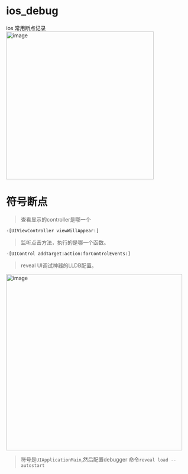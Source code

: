 # ios_debug
ios 常用断点记录
<img width="399" alt="image" src="https://github.com/kentSoHandsome/ios_debug/assets/152961018/075b4ef0-303e-4410-9bef-4fcbf8aba8c8">

# 符号断点
> 查看显示的controller是哪一个
```
-[UIViewController viewWillAppear:]
```

> 监听点击方法，执行的是哪一个函数。
```
-[UIControl addTarget:action:forControlEvents:]
```

> reveal UI调试神器的LLDB配置。

<img width="476" alt="image" src="https://github.com/kentSoHandsome/ios_debug/assets/152961018/22aca9c4-90b8-4ea4-8513-b5786c7cbe4f">

> 符号是`UIApplicationMain`,然后配置debugger 命令`reveal load --autostart`



